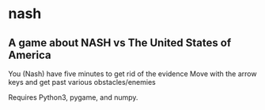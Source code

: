 # nash
A game about NASH vs The United States of America
--------------------------------------------------
You (Nash) have five minutes to get rid of the evidence
Move with the arrow keys and get past various obstacles/enemies


Requires Python3, pygame, and numpy.
